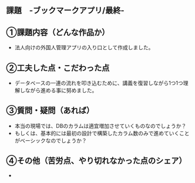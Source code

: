 ## 課題　-ブックマークアプリ/最終-

## ①課題内容（どんな作品か）
- 法人向けの外国人管理アプリの入り口として作成しました。

## ②工夫した点・こだわった点
- データベースの一連の流れを叩き込むために、講義を復習しながら1つ1つ理解しながら進める事に努めました。

## ③質問・疑問（あれば）
- 本当の現場では、DBのカラムは適宜増加させていくものなのでしょうか？
- もしくは、基本的には最初の設計で構築したカラム数のみで進めていくことがベーシックなのでしょうか？

## ④その他（苦労点、やり切れなかった点のシェア）
- 
